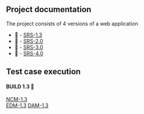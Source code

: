 ## Project documentation
The project consists of 4 versions of a web application 

- 📄 - [SRS-1.3](https://github.com/GeorgeMarian01/test/blob/main/Project%20documentation/SRS-1.3.pdf)
- 📄 - [SRS-2.0](https://github.com/GeorgeMarian01/test/blob/main/Project%20documentation/SRS-2.0.pdf)
- 📄 - [SRS-3.0](https://github.com/GeorgeMarian01/test/blob/main/Project%20documentation/SRS-3.0.pdf)
- 📄 - [SRS-4.0](https://github.com/GeorgeMarian01/test/blob/main/Project%20documentation/SRS-4.0.pdf)

## Test case execution
#### BUILD 1.3 📍   

[NCM-1.3](https://github.com/GeorgeMarian01/test/blob/main/Test%20case%20execution/Build%201.3/NCM-1.3.pdf)  
[EDM-1.3](https://github.com/GeorgeMarian01/test/blob/main/Test%20case%20execution/Build%201.3/ECM-1.3.pdf)
[DAM-1.3](https://github.com/GeorgeMarian01/test/blob/main/Test%20case%20execution/Build%201.3/DAM-1.3.pdf)
